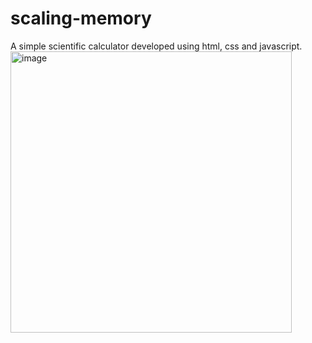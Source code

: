 # scaling-memory
A simple scientific calculator developed using html, css and javascript.
<br><img width="450" alt="image" src="https://github.com/PARVATHY-VIJAYAN/scaling-memory/assets/99131599/17fad00d-819b-417a-8b26-aac3f0da7948">
